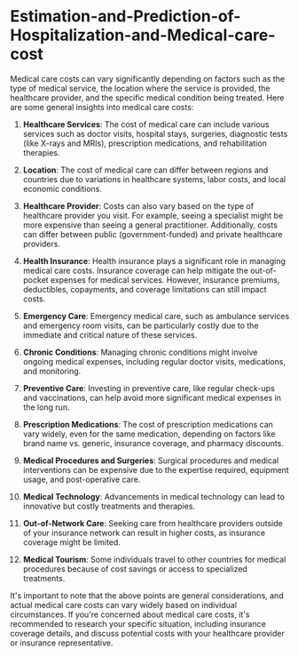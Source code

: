 # Estimation-and-Prediction-of-Hospitalization-and-Medical-care-cost
Medical care costs can vary significantly depending on factors such as the type of medical service, the location where the service is provided, the healthcare provider, and the specific medical condition being treated. Here are some general insights into medical care costs:

1. **Healthcare Services**: The cost of medical care can include various services such as doctor visits, hospital stays, surgeries, diagnostic tests (like X-rays and MRIs), prescription medications, and rehabilitation therapies.

2. **Location**: The cost of medical care can differ between regions and countries due to variations in healthcare systems, labor costs, and local economic conditions.

3. **Healthcare Provider**: Costs can also vary based on the type of healthcare provider you visit. For example, seeing a specialist might be more expensive than seeing a general practitioner. Additionally, costs can differ between public (government-funded) and private healthcare providers.

4. **Health Insurance**: Health insurance plays a significant role in managing medical care costs. Insurance coverage can help mitigate the out-of-pocket expenses for medical services. However, insurance premiums, deductibles, copayments, and coverage limitations can still impact costs.

5. **Emergency Care**: Emergency medical care, such as ambulance services and emergency room visits, can be particularly costly due to the immediate and critical nature of these services.

6. **Chronic Conditions**: Managing chronic conditions might involve ongoing medical expenses, including regular doctor visits, medications, and monitoring.

7. **Preventive Care**: Investing in preventive care, like regular check-ups and vaccinations, can help avoid more significant medical expenses in the long run.

8. **Prescription Medications**: The cost of prescription medications can vary widely, even for the same medication, depending on factors like brand name vs. generic, insurance coverage, and pharmacy discounts.

9. **Medical Procedures and Surgeries**: Surgical procedures and medical interventions can be expensive due to the expertise required, equipment usage, and post-operative care.

10. **Medical Technology**: Advancements in medical technology can lead to innovative but costly treatments and therapies.

11. **Out-of-Network Care**: Seeking care from healthcare providers outside of your insurance network can result in higher costs, as insurance coverage might be limited.

12. **Medical Tourism**: Some individuals travel to other countries for medical procedures because of cost savings or access to specialized treatments.

It's important to note that the above points are general considerations, and actual medical care costs can vary widely based on individual circumstances. If you're concerned about medical care costs, it's recommended to research your specific situation, including insurance coverage details, and discuss potential costs with your healthcare provider or insurance representative.
